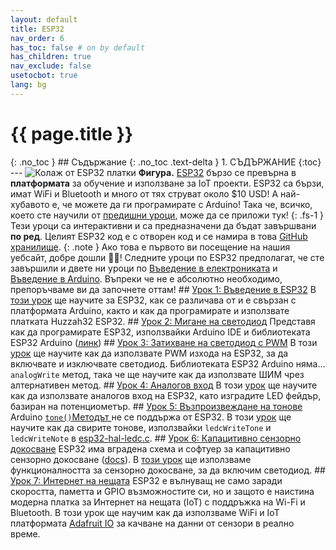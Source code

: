 ```yaml
---
layout: default
title: ESP32
nav_order: 6
has_toc: false # on by default
has_children: true
nav_exclude: false
usetocbot: true
lang: bg
---
```

# {{ page.title }}
{: .no_toc } ## Съдържание {: .no_toc .text-delta } 1. СЪДЪРЖАНИЕ {:toc} --- ![Колаж от ESP32 платки](assets/images/ESP32Variants_FromS1-S3.png) **Фигура.** [ESP32](https://www.espressif.com/en/products/socs/esp32) бързо се превърна в **платформата** за обучение и използване за IoT проекти. ESP32 са бързи, имат WiFi и Bluetooth и много от тях струват около $10 USD! А най-хубавото е, че можете да ги програмирате с Arduino! Така че, всичко, което сте научили от [предишни уроци](../arduino/index.md), може да се приложи тук! {: .fs-1 } Тези уроци са интерактивни и са предназначени да бъдат завършвани **по ред**. Целият ESP32 код е с отворен код и се намира в това [GitHub хранилище](https://github.com/makeabilitylab/arduino/tree/master/ESP32). {: .note } Ако това е първото ви посещение на нашия уебсайт, добре дошли 👋🏽! Следните уроци по ESP32 предполагат, че сте завършили и двете ни уроци по [Въведение в електрониката](../electronics/index.md) и [Въведение в Arduino](../arduino/index.md). Въпреки че не е абсолютно необходимо, препоръчваме ви да започнете оттам!<!-- TODO: add in link to Tinkercad circuits here... --> ## [Урок 1: Въведение в ESP32](esp32.md) В [този урок](esp32.md) ще научите за ESP32, как се различава от и е свързан с платформата Arduino, както и как да програмирате и използвате платката Huzzah32 ESP32. ## [Урок 2: Мигане на светодиод](led-blink.md) Представя как да програмирате ESP32, използвайки Arduino IDE и библиотеката ESP32 Arduino ([линк](led-blink.md)) ## [Урок 3: Затихване на светодиод с PWM](led-fade.md) В този [урок](led-fade.md) ще научите как да използвате PWM изхода на ESP32, за да включвате и изключвате светодиод. Библиотеката ESP32 Arduino няма... `analogWrite` метод, така че ще научите как да използвате ШИМ чрез алтернативен метод. ## [Урок 4: Аналогов вход](pot-fade.md) В този [урок](pot-fade.md) ще научите как да използвате аналогов вход на ESP32, като изградите LED фейдър, базиран на потенциометър. ## [Урок 5: Възпроизвеждане на тонове](tone.md) Arduino [`tone()`Методът ](https://www.arduino.cc/reference/en/language/functions/advanced-io/tone/) не се поддържа от ESP32. В този [урок](tone.md) ще научите как да свирите тонове, използвайки `ledcWriteTone` и `ledcWriteNote` в [esp32-hal-ledc.c](https://github.com/espressif/arduino-esp32/blob/master/cores/esp32/esp32-hal-ledc.c). ## [Урок 6: Капацитивно сензорно докосване](capacitive-touch-sensing.md) ESP32 има вградена схема и софтуер за капацитивно сензорно докосване ([docs](https://github.com/espressif/esp-iot-solution/blob/master/documents/touch_pad_solution/touch_sensor_design_en.md#1-introduction-to-touch-sensor-system)). В [този урок](capacitive-touch-sensing.md) ще използваме функционалността за сензорно докосване, за да включим светодиод. ## [Урок 7: Интернет на нещата](iot.md) ESP32 е вълнуващ не само заради скоростта, паметта и GPIO възможностите си, но и защото е наистина модерна платка за Интернет на нещата (IoT) с поддръжка на Wi-Fi и Bluetooth. В този урок ще научим как да използваме WiFi и IoT платформата [Adafruit IO](https://learn.adafruit.com/welcome-to-adafruit-io) за качване на данни от сензори в реално време.
